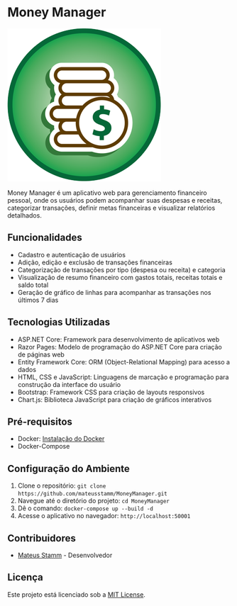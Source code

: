 # Money Manager

![Logo](/MoneyManager.Pages/wwwroot/images/logo.png)

Money Manager é um aplicativo web para gerenciamento financeiro pessoal, onde os usuários podem acompanhar suas despesas e receitas, categorizar transações, definir metas financeiras e visualizar relatórios detalhados.

## Funcionalidades

- Cadastro e autenticação de usuários
- Adição, edição e exclusão de transações financeiras
- Categorização de transações por tipo (despesa ou receita) e categoria
- Visualização de resumo financeiro com gastos totais, receitas totais e saldo total
- Geração de gráfico de linhas para acompanhar as transações nos últimos 7 dias

## Tecnologias Utilizadas

- ASP.NET Core: Framework para desenvolvimento de aplicativos web
- Razor Pages: Modelo de programação do ASP.NET Core para criação de páginas web
- Entity Framework Core: ORM (Object-Relational Mapping) para acesso a dados
- HTML, CSS e JavaScript: Linguagens de marcação e programação para construção da interface do usuário
- Bootstrap: Framework CSS para criação de layouts responsivos
- Chart.js: Biblioteca JavaScript para criação de gráficos interativos

## Pré-requisitos

- Docker: [Instalação do Docker](https://docs.docker.com/engine/install/ubuntu/)
- Docker-Compose

## Configuração do Ambiente

1. Clone o repositório: `git clone https://github.com/mateusstamm/MoneyManager.git`
2. Navegue até o diretório do projeto: `cd MoneyManager`
3. Dê o comando: `docker-compose up --build -d`
6. Acesse o aplicativo no navegador: `http://localhost:50001`

## Contribuidores

- [Mateus Stamm](https://github.com/mateusstamm) - Desenvolvedor

## Licença

Este projeto está licenciado sob a [MIT License](https://opensource.org/licenses/MIT).
